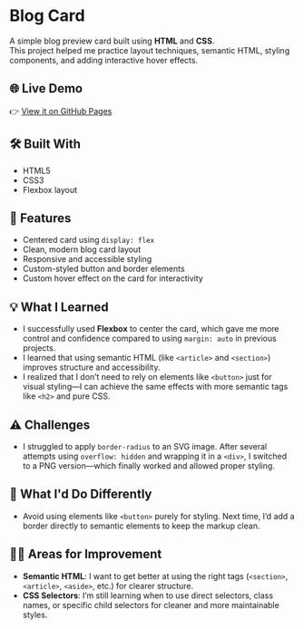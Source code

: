 # Blog Card

A simple blog preview card built using **HTML** and **CSS**.  
This project helped me practice layout techniques, semantic HTML, styling components, and adding interactive hover effects.

## 🌐 Live Demo

👉 [View it on GitHub Pages](https://darionmc56.github.io/Blog-Card/)

## 🛠️ Built With

- HTML5
- CSS3
- Flexbox layout

## 📸 Features

- Centered card using `display: flex`
- Clean, modern blog card layout
- Responsive and accessible styling
- Custom-styled button and border elements
- Custom hover effect on the card for interactivity

## 💡 What I Learned

- I successfully used **Flexbox** to center the card, which gave me more control and confidence compared to using `margin: auto` in previous projects.
- I learned that using semantic HTML (like `<article>` and `<section>`) improves structure and accessibility.
- I realized that I don’t need to rely on elements like `<button>` just for visual styling—I can achieve the same effects with more semantic tags like `<h2>` and pure CSS.

## ⚠️ Challenges

- I struggled to apply `border-radius` to an SVG image. After several attempts using `overflow: hidden` and wrapping it in a `<div>`, I switched to a PNG version—which finally worked and allowed proper styling.
  
## 🤔 What I'd Do Differently

- Avoid using elements like `<button>` purely for styling. Next time, I’d add a border directly to semantic elements to keep the markup clean.
  
## 🙋‍♂️ Areas for Improvement

- **Semantic HTML**: I want to get better at using the right tags (`<section>`, `<article>`, `<aside>`, etc.) for clearer structure.
- **CSS Selectors**: I’m still learning when to use direct selectors, class names, or specific child selectors for cleaner and more maintainable styles.
